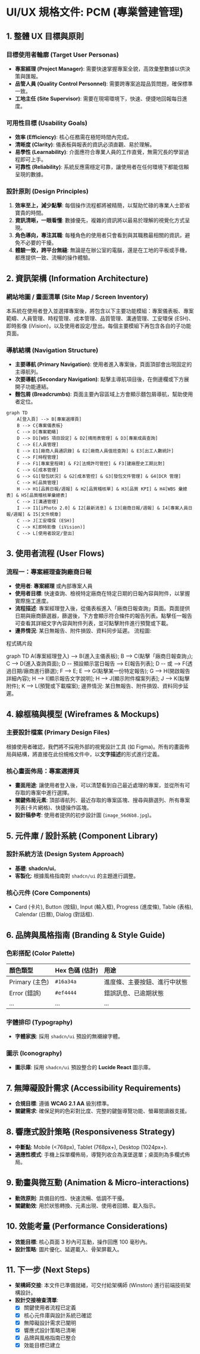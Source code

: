 # UI/UX 規格文件: PCM (專業營建管理)

## 1. 整體 UX 目標與原則

### 目標使用者輪廓 (Target User Personas)
* **專案經理 (Project Manager)**: 需要快速掌握專案全貌，高效彙整數據以供決策與匯報。
* **品管人員 (Quality Control Personnel)**: 需要跨專案追蹤品質問題，確保標準一致。
* **工地主任 (Site Supervisor)**: 需要在現場環境下，快速、便捷地回報每日進度。

### 可用性目標 (Usability Goals)
* **效率 (Efficiency)**: 核心任務需在極短時間內完成。
* **清晰度 (Clarity)**: 儀表板與報表的資訊必須直觀、易於理解。
* **易學性 (Learnability)**: 介面應符合專業人員的工作直覺，無需冗長的學習過程即可上手。
* **可靠性 (Reliability)**: 系統反應需穩定可靠，讓使用者在任何環境下都能信賴呈現的數據。

### 設計原則 (Design Principles)
1.  **效率至上，減少點擊**: 每個操作流程都將被精簡，以幫助忙碌的專業人士節省寶貴的時間。
2.  **資訊清晰，一眼看懂**: 數據優先，複雜的資訊將以最易於理解的視覺化方式呈現。
3.  **角色導向，專注其職**: 每種角色的使用者只會看到與其職務最相關的資訊，避免不必要的干擾。
4.  **體驗一致，跨平台無縫**: 無論是在辦公室的電腦，還是在工地的平板或手機，都應提供一致、流暢的操作體驗。

## 2. 資訊架構 (Information Architecture)

### 網站地圖 / 畫面清單 (Site Map / Screen Inventory)
本系統在使用者登入並選擇專案後，將包含以下主要功能模組：專案儀表板、專案範疇、人員管理、時程管理、成本管理、品質管理、溝通管理、工安環保 (ESH)、即時影像 (iVision)，以及使用者設定/登出。每個主要模組下再包含各自的子功能頁面。

### 導航結構 (Navigation Structure)
* **主要導航 (Primary Navigation)**: 使用者進入專案後，頁面頂部會出現固定的主導航列。
* **次要導航 (Secondary Navigation)**: 點擊主導航項目後，在側邊欄或下方展開子功能連結。
* **麵包屑 (Breadcrumbs)**: 頁面主要內容區域上方會顯示麵包屑導航，幫助使用者定位。

```mermaid
graph TD
    A[登入頁] --> B[專案選擇頁]
    B --> C{專案儀表板}
    C --> D[專案範疇]
    D --> D1[WBS 項目設定] & D2[晴雨表管理] & D3[專案成員查詢]
    C --> E[人員管理]
    E --> E1[廠商人員通訊錄] & E2[廠商人員值班查詢] & E3[出工人數統計]
    C --> F[時程管理]
    F --> F1[專案里程碑] & F2[法規許可管控] & F3[建廠歷史工期比對]
    C --> G[成本管理]
    G --> G1[發包狀況] & G2[成本管控] & G3[發包文件管理] & G4[DCR 管理]
    C --> H[品質管理]
    H --> H1[品質日報/週報] & H2[品質稽核單] & H3[品質 KPI] & H4[WBS 彙總表] & H5[品質稽核單彙總表]
    C --> I[溝通管理]
    I --> I1[iPhoto 2.0] & I2[最新消息] & I3[廠商日報/週報] & I4[專案人員日報/週報] & I5[文件規章]
    C --> J[工安環保 (ESH)]
    C --> K[即時影像 (iVision)]
    C --> L[使用者設定/登出]
```	
## 3. 使用者流程 (User Flows)

### 流程一：專案經理查詢廠商日報
* **使用者**: **專案經理** 或內部專案人員
* **使用者目標**: 快速查詢、檢視特定廠商在特定日期的日報內容與附件，以掌握實際施工進度。
* **流程描述**: 專案經理登入後，從儀表板進入「廠商日報查詢」頁面。頁面提供日期與廠商篩選器，篩選後，下方會顯示符合條件的報告列表。點擊任一報告可查看其詳細文字內容與附件列表，並可點擊附件進行預覽或下載。
* **邊界情況**: 某日無報告、附件損毀、資料同步延遲。
流程圖:

程式碼片段

graph TD
    A(專案經理登入) --> B(進入主儀表板);
    B --> C(點擊「廠商日報查詢」);
    C --> D(進入查詢頁面);
    D -- 預設顯示當日報告 --> E[報告列表];
    D -- 或 --> F(透過日期/廠商進行篩選);
    F --> E;
    E --> G(點擊某一份特定報告);
    G --> H(開啟報告詳細內容);
    H --> I[顯示報告文字說明];
    H --> J[顯示附件檔案列表];
    J --> K(點擊附件);
    K --> L(預覽或下載檔案);
邊界情況: 某日無報告、附件損毀、資料同步延遲。

## 4. 線框稿與模型 (Wireframes & Mockups)

### 主要設計檔案 (Primary Design Files)
根據使用者確認，我們將不採用外部的視覺設計工具 (如 Figma)。所有的畫面佈局與結構，將直接在此份規格文件中，以**文字描述**的形式進行定義。

### 核心畫面佈局：專案選擇頁
* **畫面用途**: 讓使用者登入後，可以清楚看到自己最近處理的專案，並從所有可存取的專案中進行選擇。
* **關鍵佈局元素**: 頂部導航列、最近存取的專案區塊、搜尋與篩選列、所有專案列表(卡片網格)、快捷操作區塊。
* **設計稿參考**: 使用者提供的初步設計圖 (`image_56d6b8.jpg`)。

## 5. 元件庫 / 設計系統 (Component Library)

### 設計系統方法 (Design System Approach)
* **基礎**: **shadcn/ui**。
* **客製化**: 根據風格指南對 `shadcn/ui` 的主題進行調整。

### 核心元件 (Core Components)
* Card (卡片), Button (按鈕), Input (輸入框), Progress (進度條), Table (表格), Calendar (日曆), Dialog (對話框).

## 6. 品牌與風格指南 (Branding & Style Guide)

### 色彩搭配 (Color Palette)
| 顏色類型 | Hex 色碼 (估計) | 用途 |
| :--- | :--- | :--- |
| Primary (主色) | `#16a34a` | 進度條、主要按鈕、進行中狀態 |
| Error (錯誤) | `#ef4444` | 錯誤訊息、已逾期狀態 |
| ... | ... | ... |

### 字體排印 (Typography)
* **字體家族**: 採用 `shadcn/ui` 預設的無襯線字體。

### 圖示 (Iconography)
* **圖示庫**: 採用 `shadcn/ui` 預設整合的 **Lucide React** 圖示庫。

## 7. 無障礙設計需求 (Accessibility Requirements)

* **合規目標**: 遵循 **WCAG 2.1 AA** 級別標準。
* **關鍵需求**: 確保足夠的色彩對比度、完整的鍵盤導覽功能、螢幕閱讀器支援。

## 8. 響應式設計策略 (Responsiveness Strategy)

* **中斷點**: Mobile (<768px), Tablet (768px+), Desktop (1024px+).
* **適應性模式**: 手機上採單欄佈局，導覽列收合為漢堡選單；桌面則為多欄式佈局。

## 9. 動畫與微互動 (Animation & Micro-interactions)

* **動效原則**: 具備目的性、快速流暢、低調不干擾。
* **關鍵動效**: 用於狀態轉換、元素出現、使用者回饋、載入指示。

## 10. 效能考量 (Performance Considerations)

* **效能目標**: 核心頁面 3 秒內可互動，操作回應 100 毫秒內。
* **設計策略**: 圖片優化、延遲載入、骨架屏載入。

## 11. 下一步 (Next Steps)

* **架構師交接**: 本文件已準備就緒，可交付給架構師 (Winston) 進行前端技術架構設計。
* **設計交接檢查清單**:
    * [x] 關鍵使用者流程已定義
    * [x] 核心元件庫與設計系統已確認
    * [x] 無障礙設計需求已闡明
    * [x] 響應式設計策略已清晰
    * [x] 品牌與風格指南已整合
    * [x] 效能目標已建立
